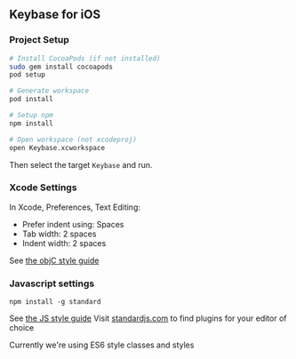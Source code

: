 ## Keybase for iOS

### Project Setup

```sh
# Install CocoaPods (if not installed)
sudo gem install cocoapods
pod setup

# Generate workspace
pod install

# Setup npm
npm install

# Open workspace (not xcodeproj)
open Keybase.xcworkspace
```

Then select the target ```Keybase``` and run.

### Xcode Settings

In Xcode, Preferences, Text Editing:

* Prefer indent using: Spaces
* Tab width: 2 spaces
* Indent width: 2 spaces

See [the objC style guide](../osx/STYLEGUIDE.md)

### Javascript settings

```
npm install -g standard
```

See [the JS style guide](standardjs.com)
Visit [standardjs.com](http://standardjs.com/#text-editor-plugins) to find plugins for your editor of choice

Currently we're using ES6 style classes and styles
